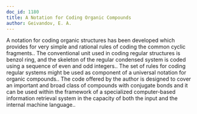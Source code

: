```yaml
---
doc_id: 1180
title: A Notation for Coding Organic Compounds
author: Geivandov, E. A.
---
```


A notation for coding organic structures has been developed which provides
for very simple and rational rules of coding the common cyclic fragments..
   The conventional unit used in coding regular structures is benzol ring, and
the skeleton of the regular condensed system is coded using a sequence of even
and odd integers.. The set of rules for coding regular systems might be used as
component of a universal notation for organic compounds.. The code offered by
the author is designed to cover an important and broad class of compounds with
conjugate bonds and it can be used within the framework of a specialized 
computer-based information retrieval system in the capacity of both the input 
and the internal machine language..